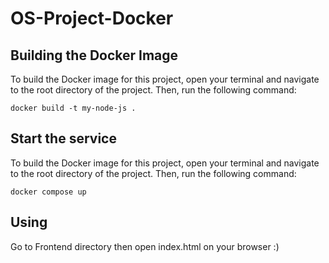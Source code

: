 # OS-Project-Docker


## Building the Docker Image

To build the Docker image for this project, open your terminal and navigate to the root directory of the project. Then, run the following command:

```shell
docker build -t my-node-js .

```

## Start the service

To build the Docker image for this project, open your terminal and navigate to the root directory of the project. Then, run the following command:

```shell
docker compose up

```

## Using

Go to Frontend directory then open index.html on your browser :)
